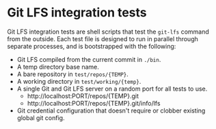# Git LFS integration tests

Git LFS integration tests are shell scripts that test the `git-lfs` command from
the outside.  Each test file is designed to run in parallel through separate
processes, and is bootstrapped with the following:

* Git LFS compiled from the current commit in `./bin`.
* A temp directory base name.
* A bare repository in `test/repos/{TEMP}`.
* A working directory in `test/working/{temp}`.
* A single Git and Git LFS server on a random port for all tests to use.
    * http://localhost:PORT/repos/{TEMP}.git
    * http://localhost:PORT/repos/{TEMP}.git/info/lfs
* Git credential configuration that doesn't require or clobber existing global
git config.
